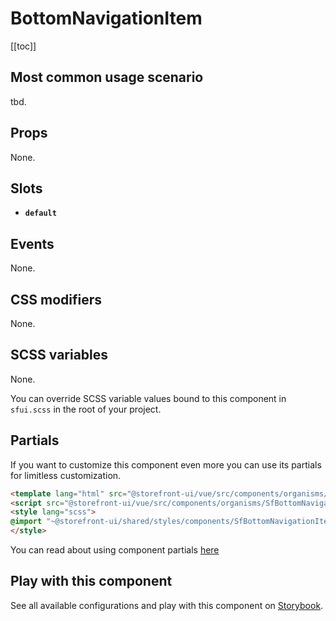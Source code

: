 # BottomNavigationItem

<!-- No Component description -->


[[toc]]


## Most common usage scenario

tbd.


## Props

None.


## Slots

- **`default`**


## Events

None.


## CSS modifiers

None.


## SCSS variables

None.

You can override SCSS variable values bound to this component in `sfui.scss` in the root of your project.


## Partials

If you want to customize this component even more you can use its partials for limitless customization.

```html
<template lang="html" src="@storefront-ui/vue/src/components/organisms/SfBottomNavigation/_internal/SfBottomNavigationItem.html"></template>
<script src="@storefront-ui/vue/src/components/organisms/SfBottomNavigation/_internal/SfBottomNavigationItem.js"></script>
<style lang="scss">
@import "~@storefront-ui/shared/styles/components/SfBottomNavigationItem.scss";
</style>
```

You can read about using component partials [here](docs.storefrontui.io/customization)


## Play with this component

See all available configurations and play with this component on <a href="https://storybook.storefrontui.io/?path=/story/">Storybook</a>.
